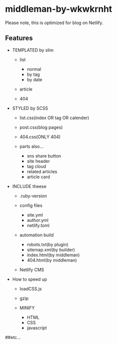 # middleman-by-wkwkrnht

Please note, this is optimized for blog on Netlify.

## Features

* TEMPLATED by slim

    * list

        * normal
        * by tag
        * by date

    * article
    * 404

* STYLED by SCSS

    * list.css(index OR tag OR calender)
    * post.css(blog pages)
    * 404.css(ONLY 404)
    * parts also...

        * sns share button
        * site header
        * tag cloud
        * related articles
        * article card


* INCLUDE theese

    * .ruby-version
    * config files

        * site.yml
        * author.yml
        * netlify.toml

    * automation build

        * robots.txt(by plugin)
        * sitemap.xml(by builder)
        * index.html(by middleman)
        * 404.html(by middleman)

    * Netlify CMS

* How to speed up

    * loadCSS.js
    * gzip
    * MINIFY

        * HTML
        * CSS
        * javascript



##etc...